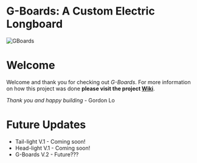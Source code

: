 # G-Boards: A Custom Electric Longboard
![GBoards](https://github.com/logordon/G-Boards/blob/master/Project%20Images/DSC06630.JPG)

# Welcome
Welcome and thank you for checking out _G-Boards_. For more information on how this project was done **please visit the project [Wiki](https://github.com/logordon/G-Boards/wiki)**.

_Thank you and happy building_ - Gordon Lo

# Future Updates
* Tail-light V.1 - Coming soon!
* Head-light V.1 - Coming soon!
* G-Boards V.2 - Future???

